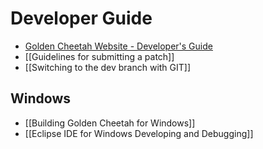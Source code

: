 # Developer Guide
* [Golden Cheetah Website - Developer's Guide](http://www.goldencheetah.org/developers-guide.html)
* [[Guidelines for submitting a patch]]
* [[Switching to the dev branch with GIT]]

## Windows
* [[Building Golden Cheetah for Windows]]
* [[Eclipse IDE for Windows Developing and Debugging]]
